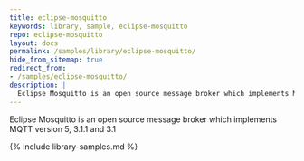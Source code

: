 ```yaml
---
title: eclipse-mosquitto
keywords: library, sample, eclipse-mosquitto
repo: eclipse-mosquitto
layout: docs
permalink: /samples/library/eclipse-mosquitto/
hide_from_sitemap: true
redirect_from:
- /samples/eclipse-mosquitto/
description: |
  Eclipse Mosquitto is an open source message broker which implements MQTT version 5, 3.1.1 and 3.1
---
```


Eclipse Mosquitto is an open source message broker which implements MQTT version 5, 3.1.1 and 3.1


{% include library-samples.md %}
